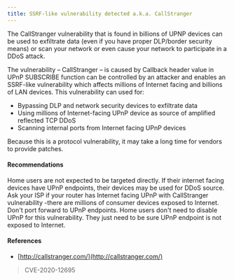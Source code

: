 ```yaml
---
title: SSRF-like vulnerability detected a.k.a. CallStranger
---
```

The CallStranger vulnerability that is found in billions of UPNP devices can be used to exfiltrate data (even if you have proper DLP/border security means) or scan 
your network or even cause your network to participate in a DDoS attack.

The vulnerability – CallStranger – is caused by Callback header value in UPnP SUBSCRIBE function can be controlled by an attacker and enables an SSRF-like vulnerability 
which affects millions of Internet facing and billions of LAN devices. This vulnerability can used for:

- Bypassing DLP and network security devices to exfiltrate data
- Using millions of Internet-facing UPnP device as source of amplified reflected TCP DDoS
- Scanning internal ports from Internet facing UPnP devices

Because this is a protocol vulnerability, it may take a long time for vendors to provide patches.

#### Recommendations

Home users are not expected to be targeted directly. If their internet facing devices have UPnP endpoints, their devices may be used for DDoS source. 
Ask your ISP if your router has Internet facing UPnP with CallStranger vulnerability -there are millions of consumer devices exposed to Internet. 
Don't port forward to UPnP endpoints. Home users don't need to disable UPnP for this vulnerability. They just need to be sure UPnP endpoint is not exposed to Internet.

#### References

* [http://callstranger.com/](http://callstranger.com/)

> CVE-2020-12695
